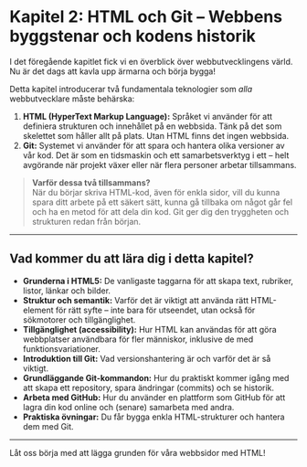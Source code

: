 # Kapitel 2: HTML och Git – Webbens byggstenar och kodens historik

I det föregående kapitlet fick vi en överblick över webbutvecklingens värld. Nu är det dags att kavla upp ärmarna och börja bygga!

Detta kapitel introducerar två fundamentala teknologier som *alla* webbutvecklare måste behärska:

1.  **HTML (HyperText Markup Language):** Språket vi använder för att definiera strukturen och innehållet på en webbsida. Tänk på det som skelettet som håller allt på plats. Utan HTML finns det ingen webbsida.
2.  **Git:** Systemet vi använder för att spara och hantera olika versioner av vår kod. Det är som en tidsmaskin och ett samarbetsverktyg i ett – helt avgörande när projekt växer eller när flera personer arbetar tillsammans.

> **Varför dessa två tillsammans?**  
> När du börjar skriva HTML-kod, även för enkla sidor, vill du kunna spara ditt arbete på ett säkert sätt, kunna gå tillbaka om något går fel och ha en metod för att dela din kod. Git ger dig den tryggheten och strukturen redan från början.

---

## Vad kommer du att lära dig i detta kapitel?

- **Grunderna i HTML5:** De vanligaste taggarna för att skapa text, rubriker, listor, länkar och bilder.
- **Struktur och semantik:** Varför det är viktigt att använda rätt HTML-element för rätt syfte – inte bara för utseendet, utan också för sökmotorer och tillgänglighet.
- **Tillgänglighet (accessibility):** Hur HTML kan användas för att göra webbplatser användbara för fler människor, inklusive de med funktionsvariationer.
- **Introduktion till Git:** Vad versionshantering är och varför det är så viktigt.
- **Grundläggande Git-kommandon:** Hur du praktiskt kommer igång med att skapa ett repository, spara ändringar (commits) och se historik.
- **Arbeta med GitHub:** Hur du använder en plattform som GitHub för att lagra din kod online och (senare) samarbeta med andra.
- **Praktiska övningar:** Du får bygga enkla HTML-strukturer och hantera dem med Git.

---

Låt oss börja med att lägga grunden för våra webbsidor med HTML!
